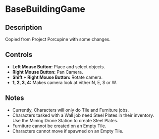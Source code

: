 # BaseBuildingGame

## Description
Copied from Project Porcupine with some changes.

## Controls
- **Left Mouse Button:** Place and select objects.
- **Right Mouse Button:** Pan Camera.
- **Shift + Right Mouse Button:** Rotate camera.
- **1, 2, 3, 4:** Makes camera look at either N, E, S or W.

## Notes
- Currently, Characters will only do Tile and Furniture jobs.
- Characters tasked with a Wall job need Steel Plates in their inventory. Use the Mining Drone Station to create Steel Plates.
- Furniture cannot be created on an Empty Tile.
- Characters cannot move if spawned on an Empty Tile.
